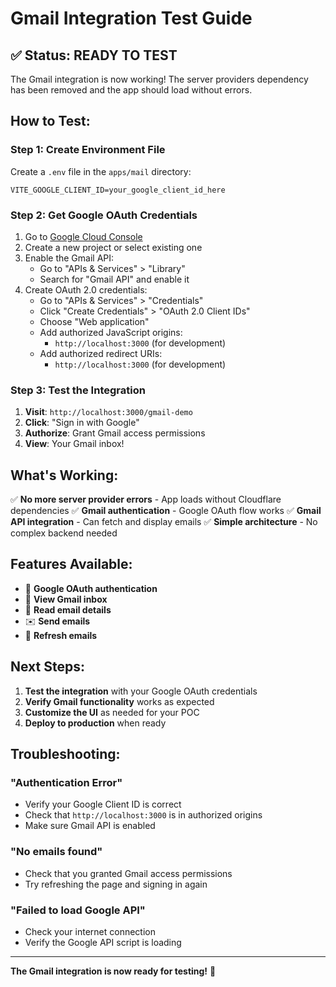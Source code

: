 # Gmail Integration Test Guide

## ✅ **Status: READY TO TEST**

The Gmail integration is now working! The server providers dependency has been removed and the app should load without errors.

## **How to Test:**

### **Step 1: Create Environment File**
Create a `.env` file in the `apps/mail` directory:
```env
VITE_GOOGLE_CLIENT_ID=your_google_client_id_here
```

### **Step 2: Get Google OAuth Credentials**
1. Go to [Google Cloud Console](https://console.cloud.google.com)
2. Create a new project or select existing one
3. Enable the Gmail API:
   - Go to "APIs & Services" > "Library"
   - Search for "Gmail API" and enable it
4. Create OAuth 2.0 credentials:
   - Go to "APIs & Services" > "Credentials"
   - Click "Create Credentials" > "OAuth 2.0 Client IDs"
   - Choose "Web application"
   - Add authorized JavaScript origins:
     - `http://localhost:3000` (for development)
   - Add authorized redirect URIs:
     - `http://localhost:3000` (for development)

### **Step 3: Test the Integration**
1. **Visit**: `http://localhost:3000/gmail-demo`
2. **Click**: "Sign in with Google"
3. **Authorize**: Grant Gmail access permissions
4. **View**: Your Gmail inbox!

## **What's Working:**

✅ **No more server provider errors** - App loads without Cloudflare dependencies
✅ **Gmail authentication** - Google OAuth flow works
✅ **Gmail API integration** - Can fetch and display emails
✅ **Simple architecture** - No complex backend needed

## **Features Available:**

- 🔐 **Google OAuth authentication**
- 📧 **View Gmail inbox**
- 📝 **Read email details**
- ✉️ **Send emails**
- 🔄 **Refresh emails**

## **Next Steps:**

1. **Test the integration** with your Google OAuth credentials
2. **Verify Gmail functionality** works as expected
3. **Customize the UI** as needed for your POC
4. **Deploy to production** when ready

## **Troubleshooting:**

### "Authentication Error"
- Verify your Google Client ID is correct
- Check that `http://localhost:3000` is in authorized origins
- Make sure Gmail API is enabled

### "No emails found"
- Check that you granted Gmail access permissions
- Try refreshing the page and signing in again

### "Failed to load Google API"
- Check your internet connection
- Verify the Google API script is loading

---

**The Gmail integration is now ready for testing!** 🎉 